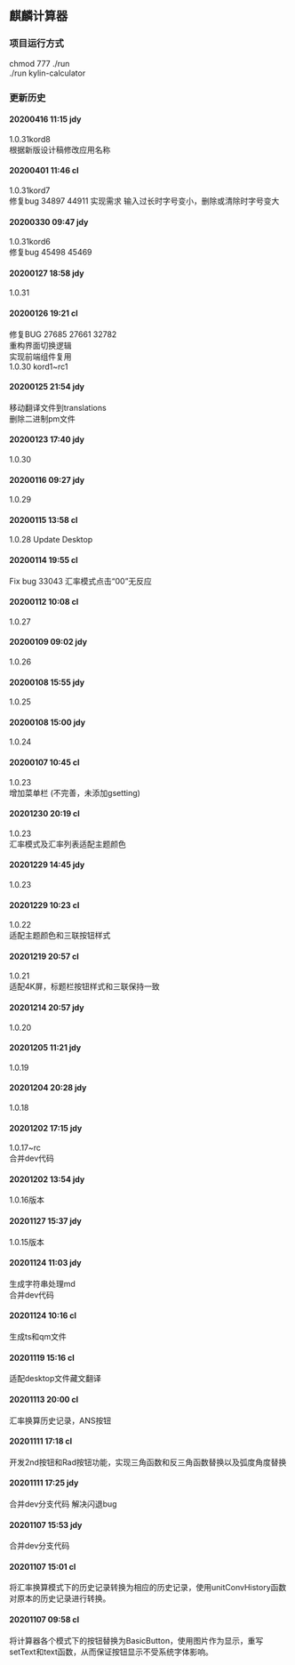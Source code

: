 ## 麒麟计算器

### 项目运行方式  
chmod 777 ./run  
./run kylin-calculator



### 更新历史

#### 20200416 11:15 jdy
1.0.31kord8  
根据新版设计稿修改应用名称  

#### 20200401 11:46 cl
1.0.31kord7  
修复bug 34897 44911
实现需求 输入过长时字号变小，删除或清除时字号变大

#### 20200330 09:47 jdy
1.0.31kord6  
修复bug 45498 45469

#### 20200127 18:58 jdy
1.0.31

#### 20200126 19:21 cl
修复BUG 27685 27661 32782  
重构界面切换逻辑  
实现前端组件复用  
1.0.30 kord1~rc1

#### 20200125 21:54 jdy
移动翻译文件到translations  
删除二进制pm文件

#### 20200123 17:40 jdy
1.0.30

#### 20200116 09:27 jdy
1.0.29

#### 20200115 13:58 cl
1.0.28 Update Desktop

#### 20200114 19:55 cl
Fix bug 33043 汇率模式点击“00”无反应

#### 20200112 10:08 cl
1.0.27

#### 20200109 09:02 jdy
1.0.26

#### 20200108 15:55 jdy
1.0.25

#### 20200108 15:00 jdy
1.0.24

#### 20200107 10:45 cl
1.0.23  
增加菜单栏 (不完善，未添加gsetting)

#### 20201230 20:19 cl
1.0.23  
汇率模式及汇率列表适配主题颜色

#### 20201229 14:45 jdy
1.0.23

#### 20201229 10:23 cl
1.0.22  
适配主题颜色和三联按钮样式

#### 20201219 20:57 cl
1.0.21  
适配4K屏，标题栏按钮样式和三联保持一致

#### 20201214 20:57 jdy
1.0.20

#### 20201205 11:21 jdy
1.0.19

#### 20201204 20:28 jdy
1.0.18

#### 20201202 17:15 jdy
1.0.17~rc  
合并dev代码

#### 20201202 13:54 jdy
1.0.16版本

#### 20201127 15:37 jdy
1.0.15版本

#### 20201124 11:03 jdy
生成字符串处理md  
合并dev代码

#### 20201124 10:16 cl
生成ts和qm文件

#### 20201119 15:16 cl
适配desktop文件藏文翻译

#### 20201113 20:00 cl
汇率换算历史记录，ANS按钮

#### 20201111 17:18 cl
开发2nd按钮和Rad按钮功能，实现三角函数和反三角函数替换以及弧度角度替换

#### 20201111 17:25 jdy
合并dev分支代码 解决闪退bug

#### 20201107 15:53 jdy
合并dev分支代码

#### 20201107 15:01 cl
将汇率换算模式下的历史记录转换为相应的历史记录，使用unitConvHistory函数对原本的历史记录进行转换。

#### 20201107 09:58 cl
将计算器各个模式下的按钮替换为BasicButton，使用图片作为显示，重写setText和text函数，从而保证按钮显示不受系统字体影响。
